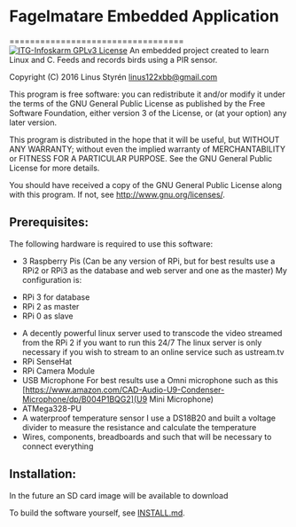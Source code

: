 # Fagelmatare Embedded Application

==================================
[![ITG-Infoskarm GPLv3 License](https://img.shields.io/badge/licens-GPLv3_License-blue.svg)](LICENSE)
An embedded project created to learn Linux and C. Feeds and records birds using a PIR sensor.

Copyright (C) 2016 Linus Styrén <linus122xbb@gmail.com>

This program is free software: you can redistribute it and/or modify
it under the terms of the GNU General Public License as published by
the Free Software Foundation, either version 3 of the License, or
(at your option) any later version.

This program is distributed in the hope that it will be useful,
but WITHOUT ANY WARRANTY; without even the implied warranty of
MERCHANTABILITY or FITNESS FOR A PARTICULAR PURPOSE.  See the
GNU General Public License for more details.

You should have received a copy of the GNU General Public License
along with this program.  If not, see <http://www.gnu.org/licenses/>.

## Prerequisites:

The following hardware is required to use this software:

* 3 Raspberry Pis (Can be any version of RPi, but for best results use a RPi2 or RPi3 as the database and web server and one as the master)
My configuration is:
 - RPi 3 for database
 - RPi 2 as master
 - RPi 0 as slave
* A decently powerful linux server used to transcode the video streamed from the RPi 2 if you want to run this 24/7
The linux server is only necessary if you wish to stream to an online service such as ustream.tv
* RPi SenseHat
* RPi Camera Module
* USB Microphone
For best results use a Omni microphone such as this [https://www.amazon.com/CAD-Audio-U9-Condenser-Microphone/dp/B004P1BQG2](U9 Mini Microphone)
* ATMega328-PU
* A waterproof temperature sensor
I use a DS18B20 and built a voltage divider to measure the resistance and calculate the temperature
* Wires, components, breadboards and such that will be necessary to connect everything


## Installation:

In the future an SD card image will be available to download

To build the software yourself, see [INSTALL.md](INSTALL.md).
